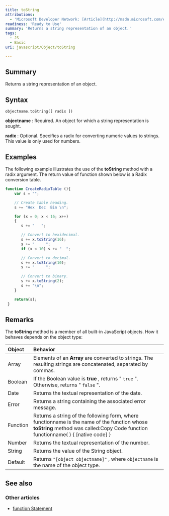 ```yaml
---
title: toString
attributions:
  - 'Microsoft Developer Network: [Article](http://msdn.microsoft.com/en-us/library/ie/k6xhc6yc(v=vs.94).aspx)'
readiness: 'Ready to Use'
summary: 'Returns a string representation of an object.'
tags:
  - JS
  - Basic
uri: javascript/Object/toString

---
```

## Summary

Returns a string representation of an object.

## Syntax

    objectname.toString([ radix ])

**objectname**
:   Required. An object for which a string representation is sought.

**radix**
:   Optional. Specifies a radix for converting numeric values to strings. This value is only used for numbers.

## Examples

The following example illustrates the use of the **toString** method with a radix argument. The return value of function shown below is a Radix conversion table.

``` js
function CreateRadixTable (){
    var s = "";

    // Create table heading.
    s += "Hex  Dec  Bin \n";

    for (x = 0; x < 16; x++)
    {
       s += "   ";

       // Convert to hexidecimal.
       s += x.toString(16);
       s += "     ";
       if (x < 10) s += "  ";

       // Convert to decimal.
       s += x.toString(10);
       s += "     ";

       // Convert to binary.
       s += x.toString(2);
       s += "\n";
    }

    return(s);
 }
```

## Remarks

The **toString** method is a member of all built-in JavaScript objects. How it behaves depends on the object type:

|Object|Behavior|
|:-----|:-------|
|Array|Elements of an **Array** are converted to strings. The resulting strings are concatenated, separated by commas.|
|Boolean|If the Boolean value is **true** , returns " `true` ". Otherwise, returns " `false` ".|
|Date|Returns the textual representation of the date.|
|Error|Returns a string containing the associated error message.|
|Function|Returns a string of the following form, where functionname is the name of the function whose **toString** method was called:Copy Code function functionname( ) { [native code] }|
|Number|Returns the textual representation of the number.|
|String|Returns the value of the String object.|
|Default|Returns `"[object objectname]"` , where `objectname` is the name of the object type.|

## See also

### Other articles

-   [function Statement](/javascript/statements/function)

